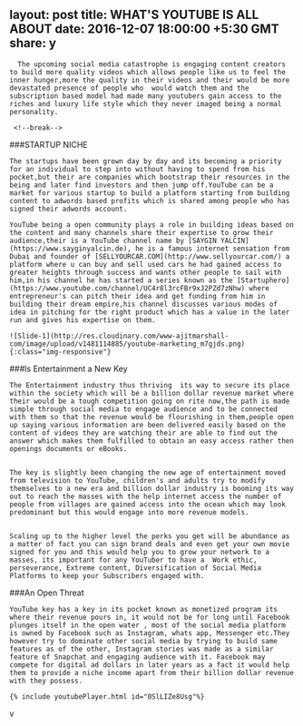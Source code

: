 layout: post
title: WHAT'S YOUTUBE IS ALL ABOUT
date: 2016-12-07 18:00:00 +5:30 GMT
share: y
---

      The upcoming social media catastrophe is engaging content creators to build more quality videos which allows people like us to feel the inner hunger,more the quality in their videos and their would be more devastated presence of people who  would watch them and the subscription based model had made many youtubers gain access to the riches and luxury life style which they never imaged being a normal personality.

     <!--break-->

###STARTUP NICHE

    The startups have been grown day by day and its becoming a priority for an individual to step into without having to spend from his pocket,but their are companies which bootstrap their resources in the being and later find investors and then jump off.YouTube can be a market for various startup to build a platform starting from building content to adwords based profits which is shared among people who has signed their adwords account.

    YouTube being a open community plays a role in building ideas based on the content and many channels share their expertise to grow their audience,their is a YouTube channel name by [SAYGIN YALCIN](https://www.sayginyalcin.de), he is a famous internet sensation from Dubai and founder of [SELLYOURCAR.COM](http://www.sellyourcar.com/) a platform where u can buy and sell used cars he had gained access to greater heights through success and wants other people to sail with him,in his channel he has started a series known as the [Startuphero](https://www.youtube.com/channel/UC4r8l3rcFBr9xJ2PZd7zNhw) where entrepreneur's can pitch their idea and get funding from him in building their dream empire,his channel discusses various modes of idea in pitching for the right product which has a value in the later run and gives his expertise on them.

    ![Slide-1](http://res.cloudinary.com/www-ajitmarshall-com/image/upload/v1481114885/youtube-marketing_m7gjds.png){:class="img-responsive"}

###Is Entertainment a New Key

	The Entertainment industry thus thriving  its way to secure its place within the society which will be a billion dollar revenue market where their would be a tough competition going on rite now,the path is made simple through social media to engage audience and to be connected with them so that the revenue would be flourishing in them,people open up saying various information are been delivered easily based on the content of videos they are watching their are able to find out the answer which makes them fulfilled to obtain an easy access rather then openings documents or eBooks.


	The key is slightly been changing the new age of entertainment moved from television to YouTube, children's and adults try to modify themselves to a new era and billion dollar industry is booming its way out to reach the masses with the help internet access the number of people from villages are gained access into the ocean which may look predominant but this would engage into more revenue models.


	Scaling up to the higher level the perks you get will be abundance as a matter of fact you can sign brand deals and even get your own movie signed for you and this would help you to grow your network to a masses, its important for any YouTuber to have a  Work ethic, perseverance, Extreme content, Diversification of Social Media Platforms to keep your Subscribers engaged with. 

###An Open Threat

	YouTube key has a key in its pocket known as monetized program its where their revenue pours in, it would not be for long until Facebook plunges itself in the open water , most of the social media platform is owned by Facebook such as Instagram, whats app, Messenger etc.They however try to dominate other social media by trying to build same features as of the other, Instagram stories was made as a similar feature of Snapchat and engaging audience with it. Facebook may compete for digital ad dollars in later years as a fact it would help them to provide a niche income apart from their billion dollar revenue with they possess.

	{% include youtubePlayer.html id="0SlLIZe8Usg"%}




v